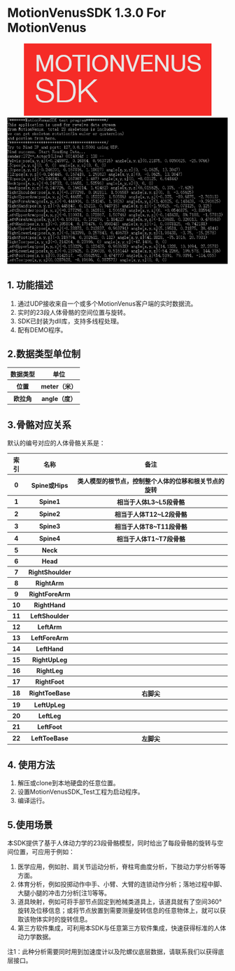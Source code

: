 # MotionVenusSDK 1.3.0 For MotionVenus

<div align=center>
<img src="https://raw.githubusercontent.com/FOHEART/MotionVenusSDK/master/help/img/motionvenussdk.png"/>
</div>

<div align=center>
<img src="https://raw.githubusercontent.com/FOHEART/MotionVenusSDK/master/help/img/sdkrunning.png"/>
</div>

## 1. 功能描述
1. 通过UDP接收来自一个或多个MotionVenus客户端的实时数据流。<br>
2. 实时的23段人体骨骼的空间位置与旋转。<br>
3. SDK已封装为dll库，支持多线程处理。<br>
4. 配有DEMO程序。
## 2.数据类型单位制

<div align=center>
<table>
  <tr><th>数据类型</th><th>单位</th></tr>
  <tr><th>位置</th><th>meter（米）</th></tr>
  <tr><th>欧拉角</th><th>angle（度）</th></tr>
</table>
</div>

## 3.骨骼对应关系
默认的编号对应的人体骨骼关系是：
<div align=center>
<table>
   <tr><th>索引</th><th>名称</th><th>备注</th></tr>
   <tr><th>0</th><th>Spine或Hips</th><th>类人模型的根节点，控制整个人体的位移和根关节点的旋转</th></tr>
	<tr><th>1</th><th>Spine1</th><th>相当于人体L3~L5段骨骼</th></tr>
	<tr><th>2</th><th>Spine2</th><th>相当于人体T12~L2段骨骼</th></tr>
	<tr><th>3</th><th>Spine3</th><th>相当于人体T8~T11段骨骼</th></tr>
	<tr><th>4</th><th>Spine4</th><th>相当于人体T1~T7段骨骼</th></tr>
	<tr><th>5</th><th>Neck</th><th></th></tr>
	<tr><th>6</th><th>Head</th><th></th></tr>
	<tr><th>7</th><th>RightShoulder</th><th></th></tr>
	<tr><th>8</th><th>RightArm</th><th></th></tr>
	<tr><th>9</th><th>RightForeArm</th><th></th></tr>
	<tr><th>10</th><th>RightHand</th><th></th></tr>
	<tr><th>11</th><th>LeftShoulder</th><th></th></tr>
	<tr><th>12</th><th>LeftArm</th><th></th></tr>
	<tr><th>13</th><th>LeftForeArm</th><th></th></tr>
	<tr><th>14</th><th>LeftHand</th><th></th></tr>
	<tr><th>15</th><th>RightUpLeg</th><th></th></tr>
	<tr><th>16</th><th>RightLeg</th><th></th></tr>
	<tr><th>17</th><th>RightFoot</th><th></th></tr>
	<tr><th>18</th><th>RightToeBase </th><th>右脚尖</th></tr>
	<tr><th>19</th><th>LeftUpLeg</th><th></th></tr>
	<tr><th>20</th><th>LeftLeg</th><th></th></tr>
	<tr><th>21</th><th>LeftFoot</th><th></th></tr>
	<tr><th>22</th><th>LeftToeBase</th><th>左脚尖</th></tr>
</table>
</div>

## 4. 使用方法
1. 解压或clone到本地硬盘的任意位置。
2. 设置MotionVenusSDK_Test工程为启动程序。
3. 编译运行。
## 5.使用场景

本SDK提供了基于人体动力学的23段骨骼模型，同时给出了每段骨骼的旋转与空间位置，可应用于例如：
1. 医学应用，例如肘、肩关节运动分析，脊柱弯曲度分析，下肢动力学分析等等方面。
2. 体育分析，例如投掷动作中手、小臂、大臂的连锁动作分析；落地过程中脚、大腿小腿的冲击力分析[注1]等等。
3. 道具映射，例如可将手部节点固定到枪械类道具上，该道具就有了空间360°旋转及位移信息；或将节点放置到需要测量旋转信息的任意物体上，就可以获取该物体实时的旋转信息。
4. 第三方软件集成，可利用本SDK与任意第三方软件集成，快速获得标准的人体动力学数据。

注1：此种分析需要同时用到加速度计以及陀螺仪底层数据，请联系我们以获得底层接口。